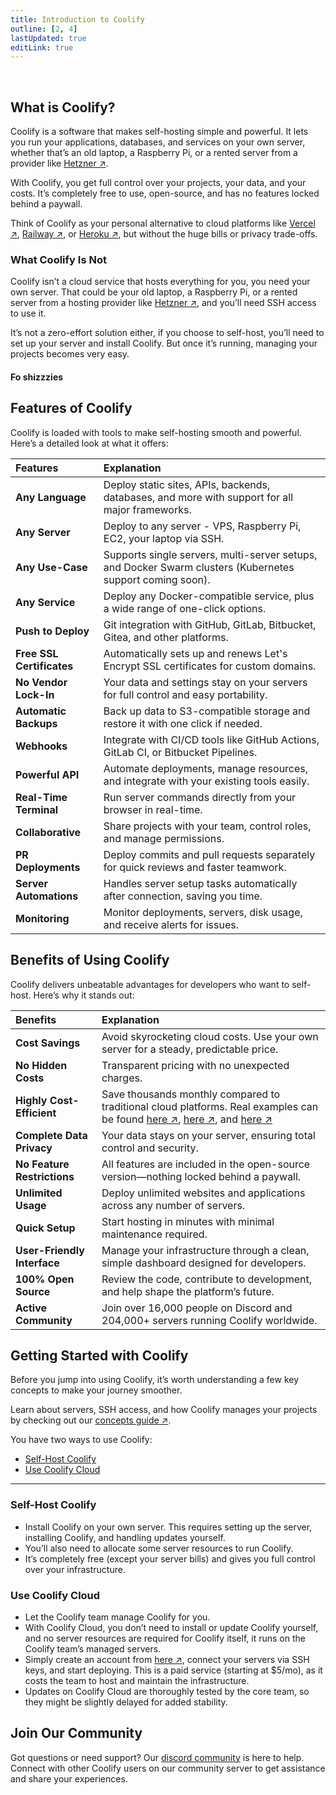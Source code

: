 ```yaml
---
title: Introduction to Coolify
outline: [2, 4]
lastUpdated: true
editLink: true
---
```


<ZoomableImage src="/docs/images/get-started/introduction-banner.webp" />

<br />

## What is Coolify?

Coolify is a software that makes self-hosting simple and powerful. It lets you run your applications, databases, and services on your own server, whether that’s an old laptop, a Raspberry Pi, or a rented server from a provider like [Hetzner ↗](https://coolify.io/hetzner). 

With Coolify, you get full control over your projects, your data, and your costs. It’s completely free to use, open-source, and has no features locked behind a paywall. 

Think of Coolify as your personal alternative to cloud platforms like [Vercel ↗](https://vercel.com?utm_source=coolify.io), [Railway ↗](https://railway.com/?utm_source=coolify.io), or [Heroku ↗](https://www.heroku.com/?utm_source=coolify.io), but without the huge bills or privacy trade-offs.


### What Coolify Is Not

Coolify isn’t a cloud service that hosts everything for you, you need your own server. That could be your old laptop, a Raspberry Pi, or a rented server from a hosting provider like [Hetzner ↗](https://coolify.io/hetzner), and you’ll need SSH access to use it. 

It’s not a zero-effort solution either, if you choose to self-host, you’ll need to set up your server and install Coolify. But once it’s running, managing your projects becomes very easy.

#### Fo shizzzies

## Features of Coolify
Coolify is loaded with tools to make self-hosting smooth and powerful. Here’s a detailed look at what it offers:

| Features                  | Explanation                                                                                              |
|:--------------------------|:---------------------------------------------------------------------------------------------------------|
| **Any Language**          | Deploy static sites, APIs, backends, databases, and more with support for all major frameworks.          |
| **Any Server**            | Deploy to any server - VPS, Raspberry Pi, EC2, your laptop via SSH.                                      |
| **Any Use-Case**          | Supports single servers, multi-server setups, and Docker Swarm clusters (Kubernetes support coming soon).|
| **Any Service**           | Deploy any Docker-compatible service, plus a wide range of one-click options.                            |
| **Push to Deploy**        | Git integration with GitHub, GitLab, Bitbucket, Gitea, and other platforms.                              |
| **Free SSL Certificates**  | Automatically sets up and renews Let's Encrypt SSL certificates for custom domains.                       |
| **No Vendor Lock-In**     | Your data and settings stay on your servers for full control and easy portability.                       |
| **Automatic Backups**     | Back up data to S3-compatible storage and restore it with one click if needed.                           |
| **Webhooks**              | Integrate with CI/CD tools like GitHub Actions, GitLab CI, or Bitbucket Pipelines.                       |
| **Powerful API**          | Automate deployments, manage resources, and integrate with your existing tools easily.                   | 
| **Real-Time Terminal**    | Run server commands directly from your browser in real-time.                                             |
| **Collaborative**         | Share projects with your team, control roles, and manage permissions.                                    |
| **PR Deployments**        | Deploy commits and pull requests separately for quick reviews and faster teamwork.                       |
| **Server Automations**    | Handles server setup tasks automatically after connection, saving you time.                              |
| **Monitoring**            | Monitor deployments, servers, disk usage, and receive alerts for issues.                                 |


## Benefits of Using Coolify
Coolify delivers unbeatable advantages for developers who want to self-host. Here’s why it stands out:

| Benefits                     | Explanation                                                                                                    |
|:--------------------------- |:-------------------------------------------------------------------------------------------------------------- |
| **Cost Savings**            | Avoid skyrocketing cloud costs. Use your own server for a steady, predictable price.                           |
| **No Hidden Costs**         | Transparent pricing with no unexpected charges.                                                                |
| **Highly Cost-Efficient**    | Save thousands monthly compared to traditional cloud platforms. Real examples can be found [here ↗](https://twitter.com/heyandras/status/1742078215986860460), [here ↗](https://twitter.com/heyandras/status/1752209429276086688), and [here ↗](https://twitter.com/heyandras/status/1724510876256944244)           |
| **Complete Data Privacy**   | Your data stays on your server, ensuring total control and security.                                           |
| **No Feature Restrictions** | All features are included in the open-source version—nothing locked behind a paywall.                          |
| **Unlimited Usage**         | Deploy unlimited websites and applications across any number of servers.                                       |
| **Quick Setup**             | Start hosting in minutes with minimal maintenance required.                                                    |
| **User-Friendly Interface** | Manage your infrastructure through a clean, simple dashboard designed for developers.                          |
| **100% Open Source**        | Review the code, contribute to development, and help shape the platform’s future.                              |
| **Active Community**        | Join over 16,000 people on Discord and 204,000+ servers running Coolify worldwide.                             |


## Getting Started with Coolify
Before you jump into using Coolify, it’s worth understanding a few key concepts to make your journey smoother. 

Learn about servers, SSH access, and how Coolify manages your projects by checking out our [concepts guide ↗](/get-started/concepts).

You have two ways to use Coolify:
- [Self-Host Coolify](#self-host-coolify)
- [Use Coolify Cloud](#use-coolify-cloud)

---

### Self-Host Coolify
  - Install Coolify on your own server. This requires setting up the server, installing Coolify, and handling updates yourself. 
  - You’ll also need to allocate some server resources to run Coolify. 
  - It’s completely free (except your server bills) and gives you full control over your infrastructure.


### Use Coolify Cloud
  - Let the Coolify team manage Coolify for you. 
  - With Coolify Cloud, you don’t need to install or update Coolify yourself, and no server resources are required for Coolify itself, it runs on the Coolify team’s managed servers. 
  - Simply create an account from [here ↗](https://app.coolify.io/register), connect your servers via SSH keys, and start deploying. 
  This is a paid service (starting at $5/mo), as it costs the team to host and maintain the infrastructure. 
  - Updates on Coolify Cloud are thoroughly tested by the core team, so they might be slightly delayed for added stability.


## Join Our Community
Got questions or need support? Our [discord community](https://coollabs.io/discord) is here to help. 
Connect with other Coolify users on our community server to get assistance and share your experiences.
